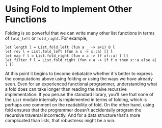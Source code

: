 # Using Fold to Implement Other Functions

Folding is so powerful that we can write many other
list functions in terms of `fold_left` or `fold_right`. For
example,

```
let length l = List.fold_left (fun a _ -> a+1) 0 l
let rev l = List.fold_left (fun a x -> x::a) [] l
let map f l = List.fold_right (fun x a -> (f x)::a) l []
let filter f l = List.fold_right (fun x a -> if f x then x::a else a) l []
```

At this point it begins to become debatable whether it's better to
express the computations above using folding or using the ways we have
already seen. Even for an experienced functional programmer,
understanding what a fold does can take longer than reading the naive
recursive implementation. If you peruse the standard library, you'll see
that none of the `List` module internally is implemented in terms of
folding, which is perhaps one comment on the readability of fold. On the
other hand, using fold ensures that the programmer doesn't accidentally
program the recursive traversal incorrectly.  And for a data structure
that's more complicated than lists, that robustness might be a win.

